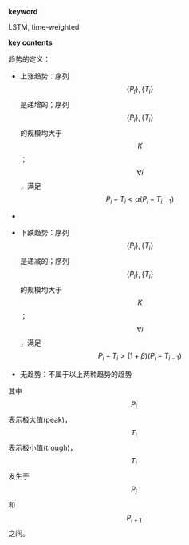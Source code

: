 **keyword**

LSTM, time-weighted

**key contents**

趋势的定义：

+ 上涨趋势：序列$$\{P_i\},\{T_i\}$$是递增的；序列$$\{P_i\},\{T_i\}$$的规模均大于$$K$$；$$\forall i$$，满足
  $$
  P_i-T_i< \alpha(P_i-T_{i-1})
  $$

+ 

+ 下跌趋势：序列$$\{P_i\},\{T_i\}$$是递减的；序列$$\{P_i\},\{T_i\}$$的规模均大于$$K$$；$$\forall i$$，满足
  $$
  P_i-T_i>(1+\beta)(P_i-T_{i-1})
  $$

+ 无趋势：不属于以上两种趋势的趋势

其中$$P_i$$表示极大值(peak)，$$T_i$$表示极小值(trough)，$$T_i$$发生于$$P_i$$和$$P_{i+1}$$之间。

